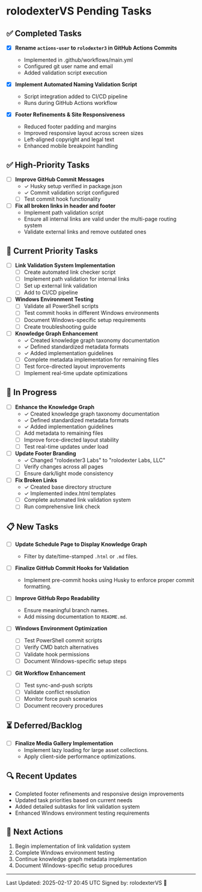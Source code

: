 # rolodexterVS Pending Tasks

## ✅ Completed Tasks
- [x] **Rename `actions-user` to `rolodexter3` in GitHub Actions Commits**
  - Implemented in .github/workflows/main.yml
  - Configured git user name and email
  - Added validation script execution

- [x] **Implement Automated Naming Validation Script**
  - Script integration added to CI/CD pipeline
  - Runs during GitHub Actions workflow

- [x] **Footer Refinements & Site Responsiveness**
  - Reduced footer padding and margins
  - Improved responsive layout across screen sizes
  - Left-aligned copyright and legal text
  - Enhanced mobile breakpoint handling

## ✅ High-Priority Tasks

- [ ] **Improve GitHub Commit Messages**
  - ✓ Husky setup verified in package.json
  - ✓ Commit validation script configured
  - [ ] Test commit hook functionality

- [ ] **Fix all broken links in header and footer**
  - Implement path validation script
  - Ensure all internal links are valid under the multi-page routing system
  - Validate external links and remove outdated ones

## 🔄 Current Priority Tasks
- [ ] **Link Validation System Implementation**
  - [ ] Create automated link checker script
  - [ ] Implement path validation for internal links
  - [ ] Set up external link validation
  - [ ] Add to CI/CD pipeline

- [ ] **Windows Environment Testing**
  - [ ] Validate all PowerShell scripts
  - [ ] Test commit hooks in different Windows environments
  - [ ] Document Windows-specific setup requirements
  - [ ] Create troubleshooting guide

- [ ] **Knowledge Graph Enhancement**
  - ✓ Created knowledge graph taxonomy documentation
  - ✓ Defined standardized metadata formats
  - ✓ Added implementation guidelines
  - [ ] Complete metadata implementation for remaining files
  - [ ] Test force-directed layout improvements
  - [ ] Implement real-time update optimizations

## 🔄 In Progress
- [ ] **Enhance the Knowledge Graph**
  - ✓ Created knowledge graph taxonomy documentation
  - ✓ Defined standardized metadata formats
  - ✓ Added implementation guidelines
  - [ ] Add metadata to remaining files
  - [ ] Improve force-directed layout stability
  - [ ] Test real-time updates under load

- [ ] **Update Footer Branding**
  - ✓ Changed "rolodexter3 Labs" to "rolodexter Labs, LLC"
  - [ ] Verify changes across all pages
  - [ ] Ensure dark/light mode consistency

- [ ] **Fix Broken Links**
  - ✓ Created base directory structure
  - ✓ Implemented index.html templates
  - [ ] Complete automated link validation system
  - [ ] Run comprehensive link check

## 📋 New Tasks
- [ ] **Update Schedule Page to Display Knowledge Graph**
  - Filter by date/time-stamped `.html` or `.md` files.

- [ ] **Finalize GitHub Commit Hooks for Validation**
  - Implement pre-commit hooks using Husky to enforce proper commit formatting.

- [ ] **Improve GitHub Repo Readability**
  - Ensure meaningful branch names.
  - Add missing documentation to `README.md`.

- [ ] **Windows Environment Optimization**
  - [ ] Test PowerShell commit scripts
  - [ ] Verify CMD batch alternatives
  - [ ] Validate hook permissions
  - [ ] Document Windows-specific setup steps

- [ ] **Git Workflow Enhancement**
  - [ ] Test sync-and-push scripts
  - [ ] Validate conflict resolution
  - [ ] Monitor force push scenarios
  - [ ] Document recovery procedures

## ⏳ Deferred/Backlog
- [ ] **Finalize Media Gallery Implementation**
  - Implement lazy loading for large asset collections.
  - Apply client-side performance optimizations.

## 🔍 Recent Updates
- Completed footer refinements and responsive design improvements
- Updated task priorities based on current needs
- Added detailed subtasks for link validation system
- Enhanced Windows environment testing requirements

## 📝 Next Actions
1. Begin implementation of link validation system
2. Complete Windows environment testing
3. Continue knowledge graph metadata implementation
4. Document Windows-specific setup procedures

---
Last Updated: 2025-02-17 20:45 UTC
Signed by: rolodexterVS 🔧